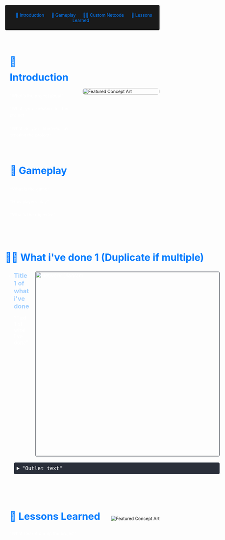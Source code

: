 <!-- Summary Section with Navigation -->

<div style="background:rgb(26, 26, 26); padding: 1.5rem; margin-bottom: 2rem; border-radius: 4px; text-align: center;">
<a href="#introduction" style="color: #007bff; text-decoration: none; margin: 0 10px;">🌟 Introduction</a>
<a href="#game" style="color: #007bff; text-decoration: none; margin: 0 10px;">👾 Gameplay </a>
<a href="#steam" style="color: #007bff; text-decoration: none; margin: 0 10px;">👨‍💻 Custom Netcode</a>
<a href="#lesson" style="color: #007bff; text-decoration: none; margin: 0 10px;">📌 Lessons Learned </a>

</div>

<!-- Main Content with Anchor -->
<div id="introduction" style="display: flex; align-items: flex-start; gap: 2rem; margin: 2rem 0; max-width: 1200px; margin-left: auto; margin-right: auto;">
    <div style="flex: 1; padding: 0 15px; color: #fff; text-align: justify; line-height: 1.6; max-width: 600px;">
        <h2 style="font-size: 2rem; color: #007bff; margin-bottom: 1.5rem;">🌟 Introduction</h2>
        <p style="margin-bottom: 1.2rem;">
            "What's the project about"
        </p>
        <p style="margin-bottom: 1.2rem;">
            "What you created in the project"
        </p>
        <p>
            "What've you improved by creating the project"
        </p>
    </div>
    <img src="https://i.imgur.com/xkBMExc.jpeg" 
         alt="Featured Concept Art" 
         style="max-width: 500px; width: 100%; height: auto; border-radius: 8px; object-fit: cover; align-self: center;">
</div>


<div id="game" style="margin: 4rem auto; max-width: 1200px; padding: 0 1rem;">
    <div style="color: #fff; text-align: justify; line-height: 1.6;">
        <h2 style="font-size: 2rem; color: #007bff; margin-bottom: 1.5rem;">👾 Gameplay</h2>
        <p style="margin-bottom: 1.2rem;">
            "What is the game"
        </p>
        <p style="margin-bottom: 1.2rem;">
            "How players play"
        </p>
        <p>
            "What's the objective"
        </p>
    </div>
</div>
<div id="steam" style="display: flex; align-items: center; margin: 2rem 0;">
    <div style="flex: 1; color: #fff;">
        <h2 style="font-size: 2rem; color: #007bff;">👨‍💻 What i've done 1 (Duplicate if multiple)</h2>
        <ul style="font-size: 120%;">
        <li style= "padding-bottom: 15px">
        <div style="display: flex; align-items: flex-start; gap: 20px; margin-bottom: 20px;">
    <div style="flex: 1; min-width: 0;">
        <span style="color:rgb(164, 208, 255); font-weight: bold;  font-size: 120%">Title 1 of what i've done</span>
                <p style="margin-bottom: 1.2rem;">
                    "Text 1 of what i've done"
                </p>
    </div>
    <div style="flex-shrink: 0;">
        <img src="https://i.imgur.com/4TVF003.png" alt="Network Diagram" 
             style="width: 600px; max-width: 150%; border: 1px solid #3d4450; border-radius: 4px;">
    </div>
</div>

<details style="margin: 10px 0; border: 1px solid #3d4450; border-radius: 4px;">
    <summary style="cursor: pointer; padding: 8px; background-color: #2a2f3a; color: #fff; font-family: monospace;">
        "Outlet text"
    </summary>
    <div style="background-color: #1a1a1a; border-radius: 0 0 4px 4px;">
<div>

    "Inside the outlet text"

</div>
        </details>
            </li>
        </ul>
    </div>
</div>

<div id="lesson" style="display: flex; align-items: center; margin: 2rem 0;">
    <div style="flex: 1; padding: 0 15px; color: #fff;">
        <h2 style="font-size: 2rem; color: #007bff;">📌 Lessons Learned</h2>
        <p>
            "What I learnt during the project"
        </p>
    </div>
    <img src="https://media.discordapp.net/attachments/1212459753343557682/1348978988139417680/lrs01_1.png?ex=67d216d5&is=67d0c555&hm=2c763f3c0b7a6f4fa3508069ea36d77d3164b346ce864e0af9ad709e1ec2ff35&=&format=webp&quality=lossless&width=1175&height=940" 
         alt="Featured Concept Art" 
         style="margin-left: 12px;">
</div>